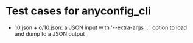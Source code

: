 # Test cases for anyconfig\_cli

- 10.json + o/10.json: a JSON input with '--extra-args ...' option to load and dump to a JSON output
